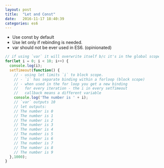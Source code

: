 ```yaml
---
layout: post
title:  "Let and Const"
date:   2016-11-17 18:40:39
categories: es6
---
```

- Use const by default
- Use let only if rebinding is needed.
- var should not be ever used in ES6. (opinionated)

```javascript
// if using `var` it will overwrite itself b/c it's in the global scope.
for(let i = 0; i < 10; i++) {
  console.log(i);
  setTimeout(function() {
    // - using let limits `i` to block scope.
    // - `i` has separate binding within a forloop (block scope)
    // - when used in the for loop you get a new binding
    //   for every iteration - the i in every setTimeout
    //   callback means a different variable
    console.log('The number is ' + i);
    // `var` outputs 10
    // let outputs:
    // The number is 0
    // The number is 1
    // The number is 2
    // The number is 3
    // The number is 4
    // The number is 5
    // The number is 6
    // The number is 7
    // The number is 8
    // The number is 9
  },1000);
}
```
